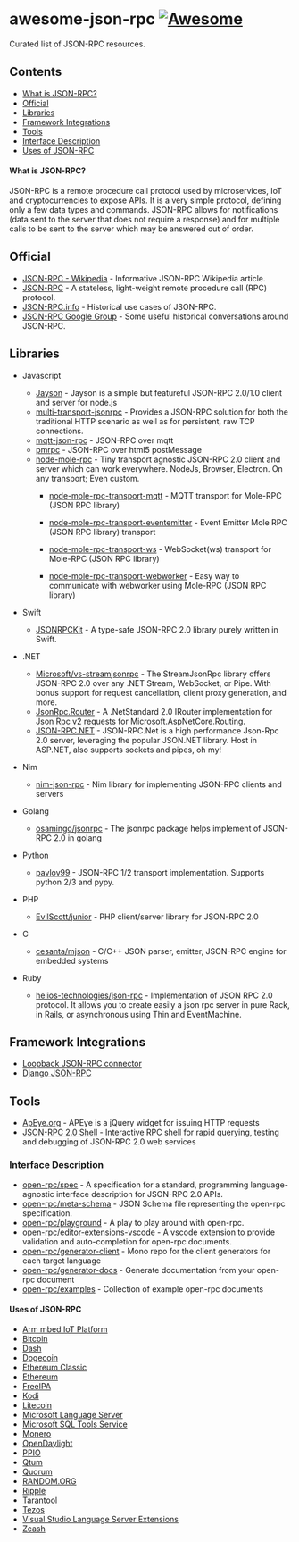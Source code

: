 # awesome-json-rpc [![Awesome](https://awesome.re/badge-flat2.svg)](https://awesome.re)

Curated list of JSON-RPC resources.


## Contents
<!-- TOC -->
- [What is JSON-RPC?](#what-is-json-rpc)
- [Official](#official)
- [Libraries](#libraries)
- [Framework Integrations](#framework-integrations)
- [Tools](#tools)
- [Interface Description](#interface-description)
- [Uses of JSON-RPC](#uses-of-json-rpc)
<!-- /TOC -->

#### What is JSON-RPC?

JSON-RPC is a remote procedure call protocol used by microservices, IoT and cryptocurrencies to expose APIs. It is a very simple protocol, defining only a few data types and commands. JSON-RPC allows for notifications (data sent to the server that does not require a response) and for multiple calls to be sent to the server which may be answered out of order.

## Official

- [JSON-RPC - Wikipedia](https://en.wikipedia.org/wiki/JSON-RPC) - Informative JSON-RPC Wikipedia article.
- [JSON-RPC](https://www.jsonrpc.org/) - A stateless, light-weight remote procedure call (RPC) protocol.
- [JSON-RPC.info](https://json-rpc.info/) - Historical use cases of JSON-RPC.
- [JSON-RPC Google Group](https://groups.google.com/forum/#!forum/json-rpc) - Some useful historical conversations around JSON-RPC.

## Libraries

- Javascript
  - [Jayson](https://github.com/tedeh/jayson) - Jayson is a simple but featureful JSON-RPC 2.0/1.0 client and server for node.js 
  - [multi-transport-jsonrpc](https://www.npmjs.com/package/multitransport-jsonrpc) - Provides a JSON-RPC solution for both the traditional HTTP scenario as well as for persistent, raw TCP connections. 
  - [mqtt-json-rpc](https://github.com/rse/mqtt-json-rpc) - JSON-RPC over mqtt
  - [pmrpc](https://github.com/statianzo/pmrpc) - JSON-RPC over html5 postMessage
  - [node-mole-rpc](https://github.com/koorchik/node-mole-rpc) - Tiny transport agnostic JSON-RPC 2.0 client and server which can work everywhere. NodeJs, Browser, Electron. On any transport; Even custom.
    - [node-mole-rpc-transport-mqtt](https://github.com/koorchik/node-mole-rpc-transport-mqtt) - MQTT transport for Mole-RPC (JSON RPC library)
    - [node-mole-rpc-transport-eventemitter](https://github.com/koorchik/node-mole-rpc-transport-eventemitter) - Event Emitter Mole RPC (JSON RPC library) transport

    - [node-mole-rpc-transport-ws](https://github.com/koorchik/node-mole-rpc-transport-ws) - WebSocket(ws) transport for Mole-RPC (JSON RPC library)
    - [node-mole-rpc-transport-webworker](https://github.com/koorchik/node-mole-rpc-transport-webworker) - Easy way to communicate with webworker using Mole-RPC (JSON RPC library)

- Swift
  - [JSONRPCKit](https://github.com/bricklife/JSONRPCKit) - A type-safe JSON-RPC 2.0 library purely written in Swift.
- .NET
  - [Microsoft/vs-streamjsonrpc](https://github.com/Microsoft/vs-streamjsonrpc) - The StreamJsonRpc library offers JSON-RPC 2.0 over any .NET Stream, WebSocket, or Pipe. With bonus support for request cancellation, client proxy generation, and more.
  - [JsonRpc.Router](https://github.com/edjCase/JsonRpc) - A .NetStandard 2.0 IRouter implementation for Json Rpc v2 requests for Microsoft.AspNetCore.Routing.
  - [JSON-RPC.NET](https://github.com/Astn/JSON-RPC.NET) - JSON-RPC.Net is a high performance Json-Rpc 2.0 server, leveraging the popular JSON.NET library. Host in ASP.NET, also supports sockets and pipes, oh my!
- Nim
  - [nim-json-rpc](https://github.com/status-im/nim-json-rpc) - Nim library for implementing JSON-RPC clients and servers
- Golang
  - [osamingo/jsonrpc](https://github.com/osamingo/jsonrpc) - The jsonrpc package helps implement of JSON-RPC 2.0 in golang
- Python
  - [pavlov99](https://github.com/pavlov99/json-rpc) - JSON-RPC 1/2 transport implementation. Supports python 2/3 and pypy.
- PHP
  - [EvilScott/junior](https://github.com/EvilScott/junior) - PHP client/server library for JSON-RPC 2.0
- C
  - [cesanta/mjson](https://github.com/cesanta/mjson) - C/C++ JSON parser, emitter, JSON-RPC engine for embedded systems
- Ruby
  - [helios-technologies/json-rpc](https://github.com/helios-technologies/json-rpc) - Implementation of JSON RPC 2.0 protocol. It allows you to create easily a json rpc server in pure Rack, in Rails, or asynchronous using Thin and EventMachine.

## Framework Integrations

- [Loopback JSON-RPC connector](https://loopback.io/doc/en/lb2/JSON-RPC-connector.html)
- [Django JSON-RPC](https://github.com/samuraisam/django-json-rpc)

## Tools

- [ApEye.org](https://apeye.org) - APEye is a jQuery widget for issuing HTTP requests
- [JSON-RPC 2.0 Shell](http://software.dzhuvinov.com/json-rpc-2.0-shell.html) - Interactive RPC shell for rapid querying, testing and
debugging of JSON-RPC 2.0 web services

### Interface Description

- [open-rpc/spec](https://github.com/open-rpc/spec) - A specification for a standard, programming language-agnostic interface description for JSON-RPC 2.0 APIs. 
- [open-rpc/meta-schema](https://github.com/open-rpc/meta-schema) - JSON Schema file representing the open-rpc specification.
- [open-rpc/playground](https://github.com/open-rpc/playground) - A play to play around with open-rpc.
- [open-rpc/editor-extensions-vscode](https://github.com/open-rpc/editor-extensions-vscode) - A vscode extension to provide validation and auto-completion for open-rpc documents.
- [open-rpc/generator-client](https://github.com/open-rpc/generator-client) - Mono repo for the client generators for each target language 
- [open-rpc/generator-docs](https://github.com/open-rpc/generator-docs) - Generate documentation from your open-rpc document
- [open-rpc/examples](https://github.com/open-rpc/examples) - Collection of example open-rpc documents

#### Uses of JSON-RPC

- [Arm mbed IoT Platform](https://cloud.mbed.com/docs/current/connecting/json-rpc.html#protocol-translator-register)
- [Bitcoin](https://en.bitcoinwiki.org/wiki/JSON-RPC)
- [Dash](https://github.com/dashpay/dash)
- [Dogecoin](https://github.com/dogecoin/dogecoin)
- [Ethereum Classic](https://github.com/ethereumproject/wiki/wiki/JSON-RPC)
- [Ethereum](https://github.com/ethereum/wiki/wiki/JSON-RPC)
- [FreeIPA](https://www.freeipa.org)
- [Kodi](https://kodi.wiki/view/JSON-RPC_API)
- [Litecoin](https://github.com/litecoin-project/litecoin)
- [Microsoft Language Server](https://docs.microsoft.com/en-us/visualstudio/extensibility/language-server-protocol?view=vs-2017)
- [Microsoft SQL Tools Service](https://github.com/Microsoft/sqltoolsservice/)
- [Monero](https://github.com/monero-project/monero)
- [OpenDaylight](https://www.opendaylight.org/)
- [PPIO](https://www.pp.io)
- [Qtum](https://qtumproject.github.io/qtumjs-doc/)
- [Quorum](https://github.com/jpmorganchase/quorum)
- [RANDOM.ORG](https://api.random.org/json-rpc/1/)
- [Ripple](https://developers.ripple.com/get-started-with-the-rippled-api.html)
- [Tarantool](https://github.com/tarantool/nginx_upstream_module)
- [Tezos](https://tezos.gitlab.io/alphanet/tutorials/rpc.html)
- [Visual Studio Language Server Extensions](https://code.visualstudio.com/api/language-extensions/language-server-extension-guide)
- [Zcash](https://github.com/zcash/zcash)
